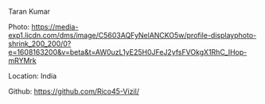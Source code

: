 Taran Kumar

Photo: https://media-exp1.licdn.com/dms/image/C5603AQFyNelANCKO5w/profile-displayphoto-shrink_200_200/0?e=1608163200&v=beta&t=AW0uzL1yE25H0JFeJ2yfsFVOkgX1RhC_IHop-mRYMrk

Location: India

Github: https://github.com/Rico45-Vizil/
